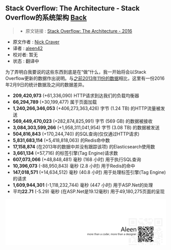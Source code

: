## Stack Overflow: The Architecture - Stack Overflow的系统架构 [**Back**](./../translation.md)

> * 原文链接 : [Stack Overflow: The Architecture - 2016](http://nickcraver.com/blog/2016/02/17/stack-overflow-the-architecture-2016-edition/)
* 原文作者 : [Nick Craver](https://github.com/NickCraver)
* 译者 : [aleen42](https://github.com/aleen42) 
* 校对者: 暂无
* 状态 :  翻译中

为了弄明白我要说的这些东西到底是在“做”什么，我一开始将会以Stack Overflow更新的数据作出说明。与[之前2013年11份的数据](http://nickcraver.com/blog/2013/11/22/what-it-takes-to-run-stack-overflow/)相比，这里有一份2016年2月9日的统计数据及之间的数据差异。
- **209,420,973** (+61,336,090) HTTP请求到达我们的负载均衡器
- **66,294,789** (+30,199,477) 属于页面加载
- **1,240,266,346,053** (+406,273,363,426) 字节 (1.24 TB) 的HTTP流量被发送
- **569,449,470,023** (+282,874,825,991) 字节 (569 GB) 的数据被接收
- **3,084,303,599,266** (+1,958,311,041,954) 字节 (3.08 TB) 的数据被发送
- **504,816,843** (+170,244,740) 的SQL查询(仅仅通过HTTP请求)
- **5,831,683,114** (+5,418,818,063) 的Redis命中数
- **17,158,874** (在2013年的数据中并没有跟踪该项) 的Elasticsearch使用数
- **3,661,134** (+57,716) 的标签引擎(Tag Engine)请求数
- **607,073,066** (+48,848,481) 毫秒 (168 小时) 用于执行SQL查询
- **10,396,073** (-88,950,843) 毫秒 (2.8 小时) 用于Redis的命中
- **147,018,571** (+14,634,512) 毫秒 (40.8 小时) 用于处理标签引擎(Tag Engine)的请求
- **1,609,944,301** (-1,118,232,744) 毫秒 (447 小时) 用于ASP.Net的处理
- 平均**22.71** (-5.29) 毫秒 (在ASP.Net是19.12毫秒) 用于49,180,275页面的呈现

<a href="http://aleen42.github.io/" target="_blank" ><img src="./../../pic/tail.gif"></a>
